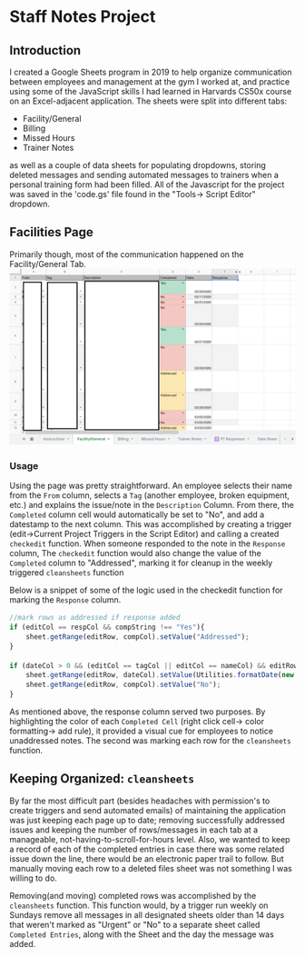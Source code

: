 # Staff Notes Project

## Introduction
I created a Google Sheets program in 2019 to help organize communication between employees and management at the gym I worked at, and practice using some of the JavaScript skills I had learned in Harvards CS50x course on an Excel-adjacent application. The sheets were split into different tabs:

- Facility/General
- Billing
- Missed Hours
- Trainer Notes

as well as a couple of data sheets for populating dropdowns, storing deleted messages and sending automated messages to trainers when a personal training form had been filled. All of the Javascript for the project was saved in the 'code.gs' file found in the "Tools-> Script Editor" dropdown.


## Facilities Page
Primarily though, most of the communication happened on the Facility/General Tab.
![facility page](/images/Facilities.png)

### Usage
Using the page was pretty straightforward. An employee selects their name from the `From` column, selects a `Tag` (another employee, broken equipment, etc.) and explains the issue/note in the `Description` Column. From there, the `Completed` column cell would automatically be set to "No", and add a datestamp to the next column. This was accomplished by creating a trigger (edit->Current Project Triggers in the Script Editor) and calling a created `checkedit` function. When someone responded to the note in the `Response` column, The `checkedit` function would also change the value of the `Completed` column to "Addressed", marking it for cleanup in the weekly triggered `cleansheets` function 

Below is a snippet of some of the logic used in the checkedit function for marking the `Response` column.

```javascript
//mark rows as addressed if response added
if (editCol == respCol && compString !== "Yes"){
    sheet.getRange(editRow, compCol).setValue("Addressed");
}

if (dateCol > 0 && (editCol == tagCol || editCol == nameCol) && editRow !== 1){   //if date header exists, edited row not in header) 
    sheet.getRange(editRow, dateCol).setValue(Utilities.formatDate(new Date(), "GMT-5", "MM/dd/yyyy"));
    sheet.getRange(editRow, compCol).setValue("No");
}
```

As mentioned above, the response column served two purposes. By highlighting the color of each `Completed Cell` (right click cell-> color formatting-> add rule), it provided a visual cue for employees to notice unaddressed notes. The second was marking each row for the `cleansheets` function.

## Keeping Organized: `cleansheets`
By far the most difficult part (besides headaches with permission's to create triggers and send automated emails) of maintaining the application was just keeping each page up to date; removing successfully addressed issues and keeping the number of rows/messages in each tab at a manageable, not-having-to-scroll-for-hours level. Also, we wanted to keep a record of each of the completed entries in case there was some related issue down the line, there would be an electronic paper trail to follow. But manually moving each row to a deleted files sheet was not something I was willing to do.  

Removing(and moving) completed rows was accomplished by the `cleansheets` function. This function would, by a trigger run weekly on Sundays remove all messages in all designated sheets older than 14 days that weren't marked as "Urgent" or "No" to a separate sheet called `Completed Entries`, along with the Sheet and the day the message was added.
